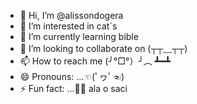 - 👋 Hi, I’m @alissondogera
- 👀 I’m interested in cat´s
- 🌱 I’m currently learning bible
- 💞️ I’m looking to collaborate on (┬┬﹏┬┬)
- 📫 How to reach me (╯°□°）╯︵ ┻━┻
- 😄 Pronouns: ...☜(ﾟヮﾟ☜)
- ⚡ Fun fact: ...🎅🏿 ala o saci

<!---
alissondogera/alissondogera is a ✨ special ✨ repository because its `README.md` (this file) appears on your GitHub profile.
You can click the Preview link to take a look at your changes.
--->
